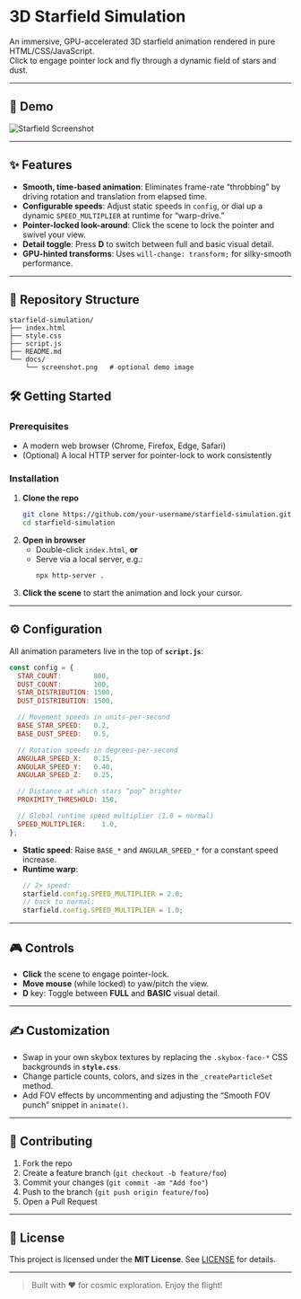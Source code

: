 # 3D Starfield Simulation

An immersive, GPU-accelerated 3D starfield animation rendered in pure HTML/CSS/JavaScript.  
Click to engage pointer lock and fly through a dynamic field of stars and dust.

---

## 🚀 Demo

![Starfield Screenshot](docs/screenshot.png)

---

## ✨ Features

- **Smooth, time-based animation**: Eliminates frame-rate “throbbing” by driving rotation and translation from elapsed time.  
- **Configurable speeds**: Adjust static speeds in `config`, or dial up a dynamic `SPEED_MULTIPLIER` at runtime for “warp-drive.”  
- **Pointer-locked look-around**: Click the scene to lock the pointer and swivel your view.  
- **Detail toggle**: Press **D** to switch between full and basic visual detail.  
- **GPU-hinted transforms**: Uses `will-change: transform;` for silky-smooth performance.

---

## 📁 Repository Structure

```
starfield-simulation/
├── index.html
├── style.css
├── script.js
├── README.md
└── docs/
    └── screenshot.png   # optional demo image
```


## 🛠️ Getting Started

### Prerequisites

- A modern web browser (Chrome, Firefox, Edge, Safari)
- (Optional) A local HTTP server for pointer-lock to work consistently

### Installation

1. **Clone the repo**  
   ```bash
   git clone https://github.com/your-username/starfield-simulation.git
   cd starfield-simulation
   ```
2. **Open in browser**  
   - Double-click `index.html`, **or**  
   - Serve via a local server, e.g.:  
     ```bash
     npx http-server .
     ```
3. **Click the scene** to start the animation and lock your cursor.

---

## ⚙️ Configuration

All animation parameters live in the top of **`script.js`**:

```js
const config = {
  STAR_COUNT:        800,
  DUST_COUNT:        100,
  STAR_DISTRIBUTION: 1500,
  DUST_DISTRIBUTION: 1500,

  // Movement speeds in units-per-second
  BASE_STAR_SPEED:   0.2,
  BASE_DUST_SPEED:   0.5,

  // Rotation speeds in degrees-per-second
  ANGULAR_SPEED_X:   0.15,
  ANGULAR_SPEED_Y:   0.40,
  ANGULAR_SPEED_Z:   0.25,

  // Distance at which stars “pop” brighter
  PROXIMITY_THRESHOLD: 150,

  // Global runtime speed multiplier (1.0 = normal)
  SPEED_MULTIPLIER:    1.0,
};
```

- **Static speed**: Raise `BASE_*` and `ANGULAR_SPEED_*` for a constant speed increase.  
- **Runtime warp**:  
  ```js
  // 2× speed:
  starfield.config.SPEED_MULTIPLIER = 2.0;
  // back to normal:
  starfield.config.SPEED_MULTIPLIER = 1.0;
  ```

---

## 🎮 Controls

- **Click** the scene to engage pointer-lock.  
- **Move mouse** (while locked) to yaw/pitch the view.  
- **D** key: Toggle between **FULL** and **BASIC** visual detail.

---

## ✍️ Customization

- Swap in your own skybox textures by replacing the `.skybox-face-*` CSS backgrounds in **`style.css`**.  
- Change particle counts, colors, and sizes in the `_createParticleSet` method.  
- Add FOV effects by uncommenting and adjusting the “Smooth FOV punch” snippet in `animate()`.

---

## 🤝 Contributing

1. Fork the repo  
2. Create a feature branch (`git checkout -b feature/foo`)  
3. Commit your changes (`git commit -am "Add foo"`)  
4. Push to the branch (`git push origin feature/foo`)  
5. Open a Pull Request

---

## 📄 License

This project is licensed under the **MIT License**. See [LICENSE](LICENSE) for details.

---

> Built with ♥︎ for cosmic exploration. Enjoy the flight!
